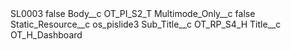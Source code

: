 <?xml version="1.0" encoding="UTF-8"?>
<CustomMetadata xmlns="http://soap.sforce.com/2006/04/metadata" xmlns:xsi="http://www.w3.org/2001/XMLSchema-instance" xmlns:xsd="http://www.w3.org/2001/XMLSchema">
    <label>SL0003</label>
    <protected>false</protected>
    <values>
        <field>Body__c</field>
        <value xsi:type="xsd:string">OT_PI_S2_T</value>
    </values>
    <values>
        <field>Multimode_Only__c</field>
        <value xsi:type="xsd:boolean">false</value>
    </values>
    <values>
        <field>Static_Resource__c</field>
        <value xsi:type="xsd:string">os_pislide3</value>
    </values>
    <values>
        <field>Sub_Title__c</field>
        <value xsi:type="xsd:string">OT_RP_S4_H</value>
    </values>
    <values>
        <field>Title__c</field>
        <value xsi:type="xsd:string">OT_H_Dashboard</value>
    </values>
</CustomMetadata>
